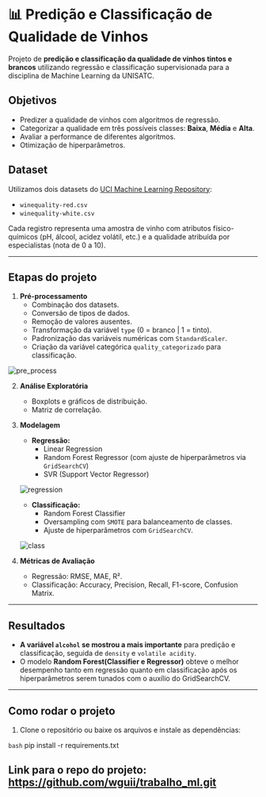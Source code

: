 # 📊 Predição e Classificação de Qualidade de Vinhos

Projeto de **predição e classificação da qualidade de vinhos tintos e brancos** utilizando regressão e classificação supervisionada para a disciplina de Machine Learning da UNISATC.  

## Objetivos

- Predizer a qualidade de vinhos com algoritmos de regressão.
- Categorizar a qualidade em três possíveis classes: **Baixa**, **Média** e **Alta**.
- Avaliar a performance de diferentes algoritmos.
- Otimização de hiperparâmetros.

## Dataset

Utilizamos dois datasets do [UCI Machine Learning Repository](https://archive.ics.uci.edu/ml/datasets/Wine+Quality):

- `winequality-red.csv`
- `winequality-white.csv`

Cada registro representa uma amostra de vinho com atributos físico-químicos (pH, álcool, acidez volátil, etc.) e a qualidade atribuída por especialistas (nota de 0 a 10).

---

## Etapas do projeto

1. **Pré-processamento**
   - Combinação dos datasets.
   - Conversão de tipos de dados.
   - Remoção de valores ausentes.
   - Transformação da variável `type` (0 = branco | 1 = tinto).
   - Padronização das variáveis numéricas com `StandardScaler`.
   - Criação da variável categórica `quality_categorizado` para classificação.

![pre_process](https://github.com/user-attachments/assets/c4b76910-ec82-4e9f-9e9b-ac67063e5247)

2. **Análise Exploratória**
   - Boxplots e gráficos de distribuição.
   - Matriz de correlação.

3. **Modelagem**
   - **Regressão:** 
     - Linear Regression
     - Random Forest Regressor (com ajuste de hiperparâmetros via `GridSearchCV`)
     - SVR (Support Vector Regressor)
     
    ![regression](https://github.com/user-attachments/assets/eb8d86f5-97c5-417d-b7bd-e013cbd244ad)

   - **Classificação:**
     - Random Forest Classifier
     - Oversampling com `SMOTE` para balanceamento de classes.
     - Ajuste de hiperparâmetros com `GridSearchCV`.
   
   ![class](https://github.com/user-attachments/assets/dabeb7b4-bf8c-4fef-8dd5-a413916a55d6)

4. **Métricas de Avaliação**
   - Regressão: RMSE, MAE, R².
   - Classificação: Accuracy, Precision, Recall, F1-score, Confusion Matrix.

---

## Resultados

- **A variável `alcohol` se mostrou a mais importante** para predição e classificação, seguida de `density` e `volatile acidity`.
- O modelo **Random Forest(Classifier e Regressor)** obteve o melhor desempenho tanto em regressão quanto em classificação após os hiperparâmetros serem tunados com o auxílio do GridSearchCV.
  
---

## Como rodar o projeto

1. Clone o repositório ou baixe os arquivos e instale as dependências:

```bash```
pip install -r requirements.txt



## Link para o repo do projeto: https://github.com/wguii/trabalho_ml.git
